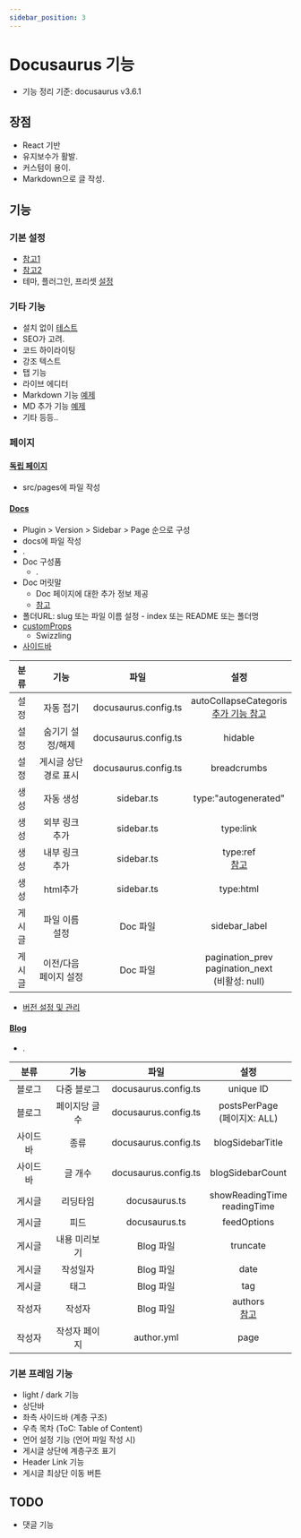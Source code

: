```yaml
---
sidebar_position: 3
---
```

# Docusaurus 기능
* 기능 정리 기준: docusaurus v3.6.1
## 장점
* React 기반
* 유지보수가 활발.
* 커스텀이 용이.
* Markdown으로 글 작성.
## 기능
### 기본 설정
* [참고1](https://github.com/4Tel/4Tel.github.io/blob/main/docusaurus.config.ts)
* [참고2](https://docusaurus.io/docs/configuration)
* 테마, 플러그인, 프리셋 [설정](https://docusaurus.io/docs/configuration#theme-plugin-and-preset-configurations)
### 기타 기능
* 설치 없이 [테스트](https://docusaurus.io/docs/playground)
* SEO가 고려.
* 코드 하이라이팅
* 강조 텍스트
* 탭 기능
* 라이브 에디터
* Markdown 기능 [예제](/tuto/md/md.md)
* MD 추가 기능 [예제](<../Examples/Docusaurus MDX>)
* 기타 등등..
### 페이지
#### [독립 페이지](https://docusaurus.io/docs/creating-pages)
* src/pages에 파일 작성
#### [Docs](https://docusaurus.io/docs/docs-introduction)
* Plugin > Version > Sidebar > Page 순으로 구성
* docs에 파일 작성
* <Glossary id="docs-main"/>.
* Doc 구성품
    * <Glossary id="docs-partial"/>.
* Doc 머릿말
    * Doc 페이지에 대한 추가 정보 제공
    * [참고](https://docusaurus.io/docs/api/plugins/@docusaurus/plugin-content-docs#markdown-front-matter)
* 폴더URL: slug 또는 파일 이름 설정 - index 또는 README 또는 폴더명
* [customProps](https://docusaurus.io/docs/sidebar#passing-custom-props)
    * Swizzling
* [사이드바](https://docusaurus.io/docs/sidebar)

분류|기능|파일|설정
:-:|:-:|:-:|:-:
설정|자동 접기|docusaurus.config.ts|autoCollapseCategoris<br/>[추가 기능 참고](https://docusaurus.io/docs/sidebar/items#collapsible-categories)
설정|숨기기 설정/해제|docusaurus.config.ts|hidable
설정|게시글 상단 경로 표시|docusaurus.config.ts|breadcrumbs
생성|자동 생성|sidebar.ts|type:"autogenerated"
생성|외부 링크 추가|sidebar.ts|type:link
생성|내부 링크 추가|sidebar.ts|type:ref<br/>[참고](https://docusaurus.io/docs/sidebar/multiple-sidebars#sidebar-item-ref)
생성|html추가|sidebar.ts|type:html
게시글|파일 이름 설정|Doc 파일|sidebar_label
게시글|이전/다음 페이지 설정|Doc 파일|pagination_prev<br/>pagination_next<br/>(비활성: null)
* [버전 설정 및 관리](https://docusaurus.io/docs/versioning)
#### [Blog](https://docusaurus.io/docs/blog)
* <Glossary id="blog-main"/>.

분류|기능|파일|설정
:-:|:-:|:-:|:-:
블로그|다중 블로그|docusaurus.config.ts|unique ID
블로그|페이지당 글 수|docusaurus.config.ts|postsPerPage<br/>(페이지X: ALL)
사이드바|종류|docusaurus.config.ts|blogSidebarTitle
사이드바|글 개수|docusaurus.config.ts|blogSidebarCount
게시글|리딩타임|docusaurus.ts|showReadingTime<br/>readingTime
게시글|피드|docusaurus.ts|feedOptions
게시글|내용 미리보기|Blog 파일|truncate
게시글|작성일자|Blog 파일|date
게시글|태그|Blog 파일|tag
작성자|작성자|Blog 파일|authors<br/>[참고](https://docusaurus.io/docs/blog#global-authors)
작성자|작성자 페이지|author.yml|page

### 기본 프레임 기능
* light / dark 기능
* 상단바
* 좌측 사이드바 (계층 구조)
* 우측 목차 (ToC: Table of Content)
* 언어 설정 기능 (언어 파일 작성 시)
* 게시글 상단에 계층구조 표기
* Header Link 기능
* 게시글 최상단 이동 버튼
## TODO
* 댓글 기능

